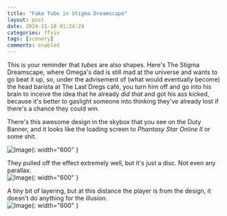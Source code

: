 ```yaml
---
title: "Fake Tube in Stigma Dreamscape"
layout: post
date: 2024-11-18 01:24:24
categories: ffxiv
tags: [scenery]
comments: enabled
---
```

This is your reminder that *tubes* are also shapes. Here's The Stigma Dreamscape, where Omega's dad is still mad at the universe and wants to go beat it up, so, under the advisement of (what would eventually become) the head barista at The Last Dregs café, you turn him off and go into his brain to inceive the idea that he already *did that* and got his ass kicked, because it's better to gaslight someone into thinking they've already lost if there's a chance they could win.  

There's this awesome design in the skybox that you see on the Duty Banner, and it looks like the loading screen to *Phantasy Star Online II* or some shit.

![Image](/Stigma_1.jpg){: width="600" }
                                                                                                          
They pulled off the effect extremely well, but it's just a disc. Not even any parallax.                   
![Image](/Stigma_2.jpg){: width="600" }
                                                                                                          
A tiny bit of layering, but at this distance the player is from the design, it doesn't do anything for the illusion.  
![Image](/Stigma_3.png){: width="600" }


